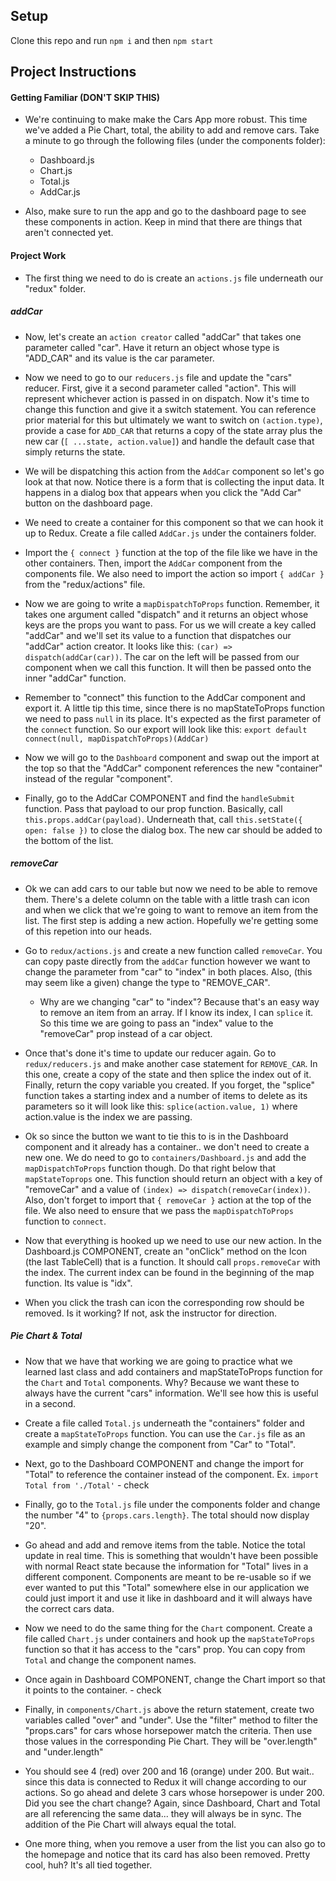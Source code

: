 ## Setup

Clone this repo and run `npm i` and then `npm start`

## Project Instructions

#### Getting Familiar (DON'T SKIP THIS)

- We're continuing to make make the Cars App more robust. This time we've added a Pie Chart, total, the ability to add and remove cars. Take a minute to go through the following files (under the components folder):

  - Dashboard.js
  - Chart.js
  - Total.js
  - AddCar.js

- Also, make sure to run the app and go to the dashboard page to see these components in action. Keep in mind that there are things that aren't connected yet.

#### Project Work

- The first thing we need to do is create an `actions.js` file underneath our "redux" folder.

##### addCar

- Now, let's create an `action creator` called "addCar" that takes one parameter called "car". Have it return an object whose type is "ADD_CAR" and its value is the car parameter.

- Now we need to go to our `reducers.js` file and update the "cars" reducer. First, give it a second parameter called "action". This will represent whichever action is passed in on dispatch. Now it's time to change this function and give it a switch statement. You can reference prior material for this but ultimately we want to switch on `(action.type)`, provide a case for `ADD_CAR` that returns a copy of the state array plus the new car (`[ ...state, action.value]`) and handle the default case that simply returns the state.

- We will be dispatching this action from the `AddCar` component so let's go look at that now. Notice there is a form that is collecting the input data. It happens in a dialog box that appears when you click the "Add Car" button on the dashboard page.

- We need to create a container for this component so that we can hook it up to Redux. Create a file called `AddCar.js` under the containers folder.

- Import the `{ connect }` function at the top of the file like we have in the other containers. Then, import the `AddCar` component from the components file. We also need to import the action so import `{ addCar }` from the "redux/actions" file.

- Now we are going to write a `mapDispatchToProps` function. Remember, it takes one argument called "dispatch" and it returns an object whose keys are the props you want to pass. For us we will create a key called "addCar" and we'll set its value to a function that dispatches our "addCar" action creator. It looks like this: `(car) => dispatch(addCar(car))`. The car on the left will be passed from our component when we call this function. It will then be passed onto the inner "addCar" function.

- Remember to "connect" this function to the AddCar component and export it. A little tip this time, since there is no mapStateToProps function we need to pass `null` in its place. It's expected as the first parameter of the `connect` function. So our export will look like this: `export default connect(null, mapDispatchToProps)(AddCar)`

- Now we will go to the `Dashboard` component and swap out the import at the top so that the "AddCar" component references the new "container" instead of the regular "component".

- Finally, go to the AddCar COMPONENT and find the `handleSubmit` function. Pass that payload to our prop function. Basically, call `this.props.addCar(payload)`. Underneath that, call `this.setState({ open: false })` to close the dialog box. The new car should be added to the bottom of the list.

##### removeCar

- Ok we can add cars to our table but now we need to be able to remove them. There's a delete column on the table with a little trash can icon and when we click that we're going to want to remove an item from the list. The first step is adding a new action. Hopefully we're getting some of this repetion into our heads.

- Go to `redux/actions.js` and create a new function called `removeCar`. You can copy paste directly from the `addCar` function however we want to change the parameter from "car" to "index" in both places. Also, (this may seem like a given) change the type to "REMOVE_CAR".

  - Why are we changing "car" to "index"? Because that's an easy way to remove an item from an array. If I know its index, I can `splice` it. So this time we are going to pass an "index" value to the "removeCar" prop instead of a car object.

- Once that's done it's time to update our reducer again. Go to `redux/reducers.js` and make another case statement for `REMOVE_CAR`. In this one, create a copy of the state and then splice the index out of it. Finally, return the copy variable you created. If you forget, the "splice" function takes a starting index and a number of items to delete as its parameters so it will look like this: `splice(action.value, 1)` where action.value is the index we are passing.

- Ok so since the button we want to tie this to is in the Dashboard component and it already has a container.. we don't need to create a new one. We do need to go to `containers/Dashboard.js` and add the `mapDispatchToProps` function though. Do that right below that `mapStateToprops` one. This function should return an object with a key of "removeCar" and a value of `(index) => dispatch(removeCar(index))`. Also, don't forget to import that `{ removeCar }` action at the top of the file. We also need to ensure that we pass the `mapDispatchToProps` function to `connect`.

- Now that everything is hooked up we need to use our new action. In the Dashboard.js COMPONENT, create an "onClick" method on the Icon (the last TableCell) that is a function. It should call `props.removeCar` with the index. The current index can be found in the beginning of the map function. Its value is "idx".

- When you click the trash can icon the corresponding row should be removed. Is it working? If not, ask the instructor for direction.

##### Pie Chart & Total

- Now that we have that working we are going to practice what we learned last class and add containers and mapStateToProps function for the `Chart` and `Total` components. Why? Because we want these to always have the current "cars" information. We'll see how this is useful in a second.

- Create a file called `Total.js` underneath the "containers" folder and create a `mapStateToProps` function. You can use the `Car.js` file as an example and simply change the component from "Car" to "Total".

- Next, go to the Dashboard COMPONENT and change the import for "Total" to reference the container instead of the component. Ex. `import Total from './Total'` - check

- Finally, go to the `Total.js` file under the components folder and change the number "4" to `{props.cars.length}`. The total should now display "20".

- Go ahead and add and remove items from the table. Notice the total update in real time. This is something that wouldn't have been possible with normal React state because the information for "Total" lives in a different component. Components are meant to be re-usable so if we ever wanted to put this "Total" somewhere else in our application we could just import it and use it like in dashboard and it will always have the correct cars data.

- Now we need to do the same thing for the `Chart` component. Create a file called `Chart.js` under containers and hook up the `mapStateToProps` function so that it has access to the "cars" prop. You can copy from `Total` and change the component names.

- Once again in Dashboard COMPONENT, change the Chart import so that it points to the container. - check

- Finally, in `components/Chart.js` above the return statement, create two variables called "over" and "under". Use the "filter" method to filter the "props.cars" for cars whose horsepower match the criteria. Then use those values in the corresponding Pie Chart. They will be "over.length" and "under.length"

- You should see 4 (red) over 200 and 16 (orange) under 200. But wait.. since this data is connected to Redux it will change according to our actions. So go ahead and delete 3 cars whose horsepower is under 200. Did you see the chart change? Again, since Dashboard, Chart and Total are all referencing the same data... they will always be in sync. The addition of the Pie Chart will always equal the total.

- One more thing, when you remove a user from the list you can also go to the homepage and notice that its card has also been removed. Pretty cool, huh? It's all tied together.

